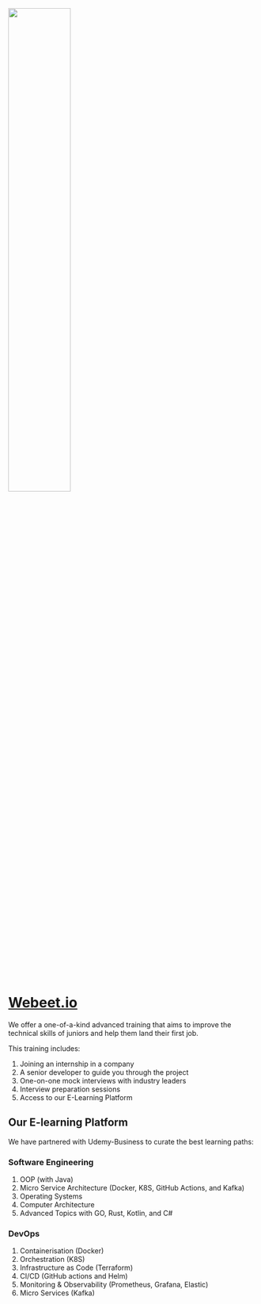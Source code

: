 <img src="https://github.com/David-L-R/David-L-R/assets/31222514/2b780875-d611-4915-a725-59a1722827a7" width="50%"/>

# [Webeet.io](https://www.webeet.io/student)

We offer a one-of-a-kind advanced training that aims to improve the technical skills of juniors and help them land their first job. 

This training includes:

1. Joining an internship in a company
2. A senior developer to guide you through the project
3. One-on-one mock interviews with industry leaders
4. Interview preparation sessions
5. Access to our E-Learning Platform

## Our E-learning Platform

We have partnered with Udemy-Business to curate the best learning paths:

### Software Engineering

1. OOP (with Java)
2. Micro Service Architecture (Docker, K8S, GitHub Actions, and Kafka)
3. Operating Systems
4. Computer Architecture
5. Advanced Topics with GO, Rust, Kotlin, and C#

### DevOps

1. Containerisation (Docker)
2. Orchestration (K8S)
3. Infrastructure as Code (Terraform)
4. CI/CD (GitHub actions and Helm)
5. Monitoring & Observability (Prometheus, Grafana, Elastic)
6. Micro Services (Kafka)

###
